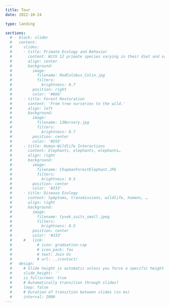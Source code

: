 ```yaml
---
title: Tour
date: 2022-10-24

type: landing

sections:
  # - block: slider
  #   content:
  #     slides:
  #     - title: Primate Ecology and Behavior
  #       content: With 12 primate species varying in their diet and social systems, Kibale is an outstanding area to investigate the behavior and ecology of forest-dwelling primates. Our focus is on the leaf-eating red colobus (_Piliocolobus teophreles_).
  #       align: center
  #       background:
  #         image:
  #           filename: RedColobus_Colin.jpg
  #           filters:
  #             brightness: 0.7
  #         position: right
  #         color: '#666'
  #     - title: Forest Restoration
  #       content: 'From tree nurseries to the wild.'
  #       align: left
  #       background:
  #         image:
  #           filename: 13Nursery.jpg
  #           filters:
  #             brightness: 0.7
  #         position: center
  #         color: '#555'
  #     - title: Human-Wildlife Interactions
  #       content: Elephants, elephants, elephants…
  #       align: right
  #       background:
  #         image:
  #           filename: ChapmanForestElephant.JPG
  #           filters:
  #             brightness: 0.5
  #         position: center
  #         color: '#333'
  #     - title: Disease Ecology
  #       content: Symptoms, transmissions, wildlife, humans, …
  #       align: right
  #       background:
  #         image:
  #           filename: tyvek_suits_small.jpeg
  #           filters:
  #             brightness: 0.5
  #         position: center
  #         color: '#333'
  #     #   link:
  #           # icon: graduation-cap
  #           # icon_pack: fas
  #           # text: Join Us
  #           # url: ../contact/
  #   design:
  #     # Slide height is automatic unless you force a specific height (e.g. '400px')
  #     slide_height: ''
  #     is_fullscreen: true
  #     # Automatically transition through slides?
  #     loop: false
  #     # Duration of transition between slides (in ms)
  #     interval: 2000
---
```

